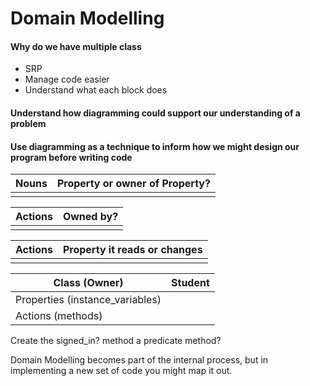 # Domain Modelling

#### Why do we have multiple class

- SRP
- Manage code easier
- Understand what each block does

#### Understand how diagramming could support our understanding of a problem

#### Use diagramming as a technique to inform how we might design our program before writing code


|Nouns | Property or owner of Property? |
|----- | ------------------------------- |
| | |

| Actions | Owned by? |
| ------  | --------- |
| | |

| Actions | Property it reads or changes |
| ------- | ---------------------------- |
| | |

| Class (Owner) | Student |
| ---- | ---- |
| Properties (instance_variables) | |
| Actions (methods) | |

Create the signed_in? method a predicate method?


Domain Modelling becomes part of the internal process, but in implementing a new set of code you might map it out. 
